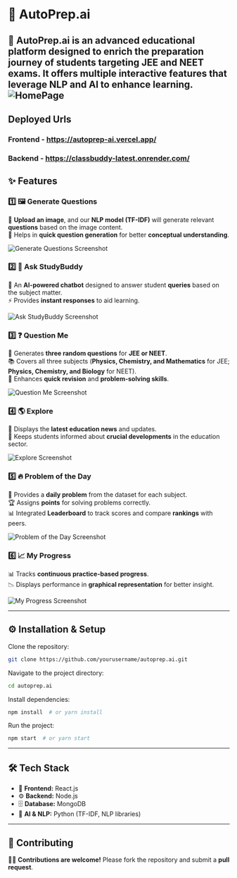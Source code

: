 # 🎯 AutoPrep.ai  

🚀 **AutoPrep.ai** is an advanced educational platform designed to enrich the preparation journey of students targeting **JEE** and **NEET** exams. It offers multiple interactive features that leverage **NLP and AI** to enhance learning.  
![HomePage](https://drive.google.com/uc?export=view&id=1hujGidryNFg2nDNalcruFpAZka1YKLCS) 
---

## Deployed Urls

### Frontend - https://autoprep-ai.vercel.app/
### Backend - https://classbuddy-latest.onrender.com/

## ✨ Features  

### 1️⃣ 🖼️ Generate Questions  
📸 **Upload an image**, and our **NLP model (TF-IDF)** will generate relevant **questions** based on the image content.  
🧠 Helps in **quick question generation** for better **conceptual understanding**.  

![Generate Questions Screenshot](https://drive.google.com/uc?id=148BPMTOr2M9FXRFtAdZ5I-tk6xzLKuN5)  

### 2️⃣ 🤖 Ask StudyBuddy  
💬 An **AI-powered chatbot** designed to answer student **queries** based on the subject matter.  
⚡ Provides **instant responses** to aid learning.  

![Ask StudyBuddy Screenshot](https://drive.google.com/uc?id=11MpabFRhENOW7RD1uVZHnJxujXG_giOQ)  

### 3️⃣ ❓ Question Me  
🎯 Generates **three random questions** for **JEE or NEET**.  
📚 Covers all three subjects (**Physics, Chemistry, and Mathematics** for JEE; **Physics, Chemistry, and Biology** for NEET).  
🚀 Enhances **quick revision** and **problem-solving skills**.  

![Question Me Screenshot](https://drive.google.com/uc?id=18uCNzjJJ2RP2H040OR7rfA-Xz_JNrQvb)  

### 4️⃣ 🌎 Explore  
📰 Displays the **latest education news** and updates.  
🏫 Keeps students informed about **crucial developments** in the education sector.  

![Explore Screenshot](https://drive.google.com/uc?id=1PPa0afJSiEt-6ZUmb8eVM6UcU05cmRTk)  

### 5️⃣ 🔥 Problem of the Day  
📌 Provides a **daily problem** from the dataset for each subject.  
🏆 Assigns **points** for solving problems correctly.  
📊 Integrated **Leaderboard** to track scores and compare **rankings** with peers.  

![Problem of the Day Screenshot](https://drive.google.com/uc?id=11MpabFRhENOW7RD1uVZHnJxujXG_giOQ)  

### 6️⃣ 📈 My Progress  
📊 Tracks **continuous practice-based progress**.  
📉 Displays performance in **graphical representation** for better insight.  

![My Progress Screenshot](https://drive.google.com/uc?id=1SPHk3fVIBDFboXY1XKfUoXiF1AGpwQzZ)  


---


## ⚙️ Installation & Setup  

Clone the repository:  
~~~sh
git clone https://github.com/yourusername/autoprep.ai.git
~~~

Navigate to the project directory:  
~~~sh
cd autoprep.ai
~~~

Install dependencies:  
~~~sh
npm install  # or yarn install
~~~

Run the project:  
~~~sh
npm start  # or yarn start
~~~

---

## 🛠️ Tech Stack  
- 🎨 **Frontend:** React.js 
- ⚙️ **Backend:** Node.js 
- 🗄️ **Database:** MongoDB  
- 🧠 **AI & NLP:** Python (TF-IDF, NLP libraries)  

---

## 🤝 Contributing  
👨‍💻 **Contributions are welcome!** Please fork the repository and submit a **pull request**.   
 
